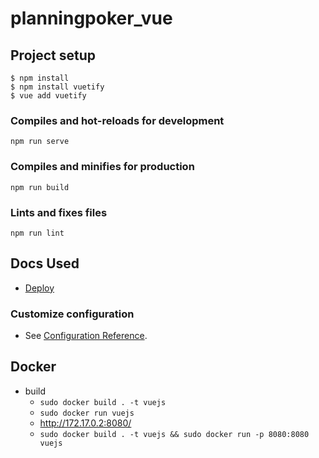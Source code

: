 # planningpoker_vue

## Project setup

```
$ npm install
$ npm install vuetify
$ vue add vuetify
```

### Compiles and hot-reloads for development
```
npm run serve
```

### Compiles and minifies for production
```
npm run build
```

### Lints and fixes files
```
npm run lint
```

## Docs Used
* [Deploy](https://medium.com/tableless/fazendo-deploy-de-apps-vue-webpack-no-heroku-89340028a88e)

### Customize configuration
* See [Configuration Reference](https://cli.vuejs.org/config/).



## Docker
* build
  * ```sudo docker build . -t vuejs```
  * ```sudo docker run vuejs```
  * http://172.17.0.2:8080/
  * ```sudo docker build . -t vuejs && sudo docker run -p 8080:8080 vuejs```